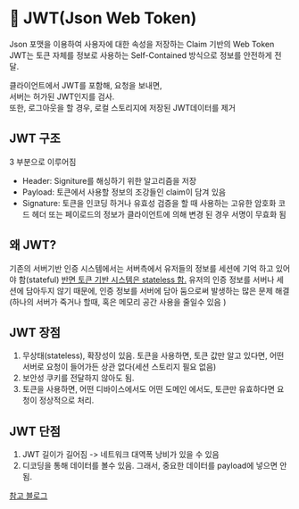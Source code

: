 # 🥑 JWT(Json Web Token)  

Json 포맷을 이용하여 사용자에 대한 속성을 저장하는 Claim 기반의 Web Token   
JWT는 토큰 자체를 정보로 사용하는 Self-Contained 방식으로 정보를 안전하게 전달.  

클라이언트에서 JWT를 포함해, 요청을 보내면,   
서버는 허가된 JWT인지를 검사.  
또한, 로그아웃을 할 경우, 로컬 스토리지에 저장된 JWT데이터를 제거   

## JWT 구조  
3 부분으로 이루어짐  
* Header: Signiture를 해싱하기 위한 알고리즘을 저장  
* Payload: 토큰에서 사용할 정보의 조강들인 claim이 담겨 있음 
* Signature: 토큰을 인코딩 하거나 유효성 검증을 할 때 사용하는 고유한 암호화 코드 헤더 또는 페이로드의 정보가 클라이언트에 의해 변경 된 경우 서명이 무효화 됨  

 
## 왜 JWT?  
기존의 서버기반 인증 시스템에서는 서버측에서 유저들의 정보를 세션에 기억 하고 있어야 함(stateful) <U>반면 토큰 기반 시스템은 stateless 함.</U> 유저의 인증 정보를 서버나 세션에 담아두지 않기 때문에, 인증 정보를 서버에 담아 둠으로써 발생하는 많은 문제 해결(하나의 서버가 죽거나 할때, 혹은 메모리 공간 사용을 줄일수 있음 )  

## JWT 장점  
1. 무상태(stateless), 확장성이 있음. 토큰을 사용하면, 토큰 값만 알고 있다면, 어떤 서버로 요청이 들어가든 상관 없다(세션 스토리지 필요 없음)  
2. 보안성 쿠키를 전달하지 않아도 됨.  
3. 토큰을 사용하면, 어떤 디바이스에서도 어떤 도메인 에서도, 토큰만 유효하다면 요청이 정상적으로 처리.

## JWT 단점  
1. JWT 길이가 길어짐 -> 네트워크 대역폭 낭비가 있을 수 있음   
2. 디코딩을 통해 데이터를 볼수 있음. 그래서, 중요한 데이터를 payload에 넣으면 안됨.

[참고 블로그](https://tech.toktokhan.dev/2021/04/30/JWT/)